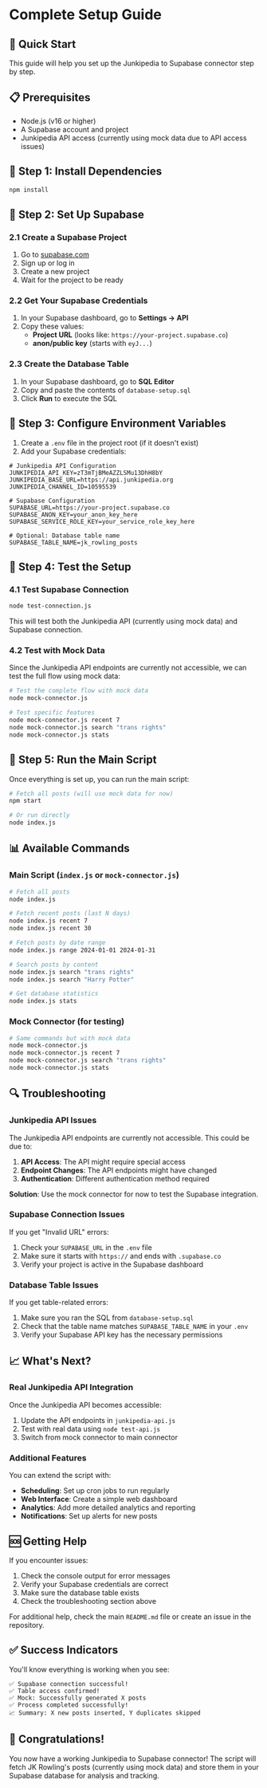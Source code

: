 # Complete Setup Guide

## 🚀 Quick Start

This guide will help you set up the Junkipedia to Supabase connector step by step.

## 📋 Prerequisites

- Node.js (v16 or higher)
- A Supabase account and project
- Junkipedia API access (currently using mock data due to API access issues)

## 🔧 Step 1: Install Dependencies

```bash
npm install
```

## 🔧 Step 2: Set Up Supabase

### 2.1 Create a Supabase Project

1. Go to [supabase.com](https://supabase.com)
2. Sign up or log in
3. Create a new project
4. Wait for the project to be ready

### 2.2 Get Your Supabase Credentials

1. In your Supabase dashboard, go to **Settings → API**
2. Copy these values:
   - **Project URL** (looks like: `https://your-project.supabase.co`)
   - **anon/public key** (starts with `eyJ...`)

### 2.3 Create the Database Table

1. In your Supabase dashboard, go to **SQL Editor**
2. Copy and paste the contents of `database-setup.sql`
3. Click **Run** to execute the SQL

## 🔧 Step 3: Configure Environment Variables

1. Create a `.env` file in the project root (if it doesn't exist)
2. Add your Supabase credentials:

```env
# Junkipedia API Configuration
JUNKIPEDIA_API_KEY=zT3mTjBMeAZZLSMu13DhH8bY
JUNKIPEDIA_BASE_URL=https://api.junkipedia.org
JUNKIPEDIA_CHANNEL_ID=10595539

# Supabase Configuration
SUPABASE_URL=https://your-project.supabase.co
SUPABASE_ANON_KEY=your_anon_key_here
SUPABASE_SERVICE_ROLE_KEY=your_service_role_key_here

# Optional: Database table name
SUPABASE_TABLE_NAME=jk_rowling_posts
```

## 🔧 Step 4: Test the Setup

### 4.1 Test Supabase Connection

```bash
node test-connection.js
```

This will test both the Junkipedia API (currently using mock data) and Supabase connection.

### 4.2 Test with Mock Data

Since the Junkipedia API endpoints are currently not accessible, we can test the full flow using mock data:

```bash
# Test the complete flow with mock data
node mock-connector.js

# Test specific features
node mock-connector.js recent 7
node mock-connector.js search "trans rights"
node mock-connector.js stats
```

## 🎯 Step 5: Run the Main Script

Once everything is set up, you can run the main script:

```bash
# Fetch all posts (will use mock data for now)
npm start

# Or run directly
node index.js
```

## 📊 Available Commands

### Main Script (`index.js` or `mock-connector.js`)

```bash
# Fetch all posts
node index.js

# Fetch recent posts (last N days)
node index.js recent 7
node index.js recent 30

# Fetch posts by date range
node index.js range 2024-01-01 2024-01-31

# Search posts by content
node index.js search "trans rights"
node index.js search "Harry Potter"

# Get database statistics
node index.js stats
```

### Mock Connector (for testing)

```bash
# Same commands but with mock data
node mock-connector.js
node mock-connector.js recent 7
node mock-connector.js search "trans rights"
node mock-connector.js stats
```

## 🔍 Troubleshooting

### Junkipedia API Issues

The Junkipedia API endpoints are currently not accessible. This could be due to:

1. **API Access**: The API might require special access
2. **Endpoint Changes**: The API endpoints might have changed
3. **Authentication**: Different authentication method required

**Solution**: Use the mock connector for now to test the Supabase integration.

### Supabase Connection Issues

If you get "Invalid URL" errors:

1. Check your `SUPABASE_URL` in the `.env` file
2. Make sure it starts with `https://` and ends with `.supabase.co`
3. Verify your project is active in the Supabase dashboard

### Database Table Issues

If you get table-related errors:

1. Make sure you ran the SQL from `database-setup.sql`
2. Check that the table name matches `SUPABASE_TABLE_NAME` in your `.env`
3. Verify your Supabase API key has the necessary permissions

## 📈 What's Next?

### Real Junkipedia API Integration

Once the Junkipedia API becomes accessible:

1. Update the API endpoints in `junkipedia-api.js`
2. Test with real data using `node test-api.js`
3. Switch from mock connector to main connector

### Additional Features

You can extend the script with:

- **Scheduling**: Set up cron jobs to run regularly
- **Web Interface**: Create a simple web dashboard
- **Analytics**: Add more detailed analytics and reporting
- **Notifications**: Set up alerts for new posts

## 🆘 Getting Help

If you encounter issues:

1. Check the console output for error messages
2. Verify your Supabase credentials are correct
3. Make sure the database table exists
4. Check the troubleshooting section above

For additional help, check the main `README.md` file or create an issue in the repository.

## ✅ Success Indicators

You'll know everything is working when you see:

```
✅ Supabase connection successful!
✅ Table access confirmed!
✅ Mock: Successfully generated X posts
✅ Process completed successfully!
📈 Summary: X new posts inserted, Y duplicates skipped
```

## 🎉 Congratulations!

You now have a working Junkipedia to Supabase connector! The script will fetch JK Rowling's posts (currently using mock data) and store them in your Supabase database for analysis and tracking.
